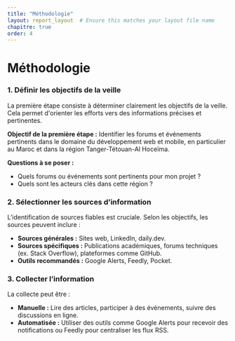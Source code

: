 ```yaml
---
title: "Méthodologie"
layout: report_layout  # Ensure this matches your layout file name
chapitre: true
order: 4
---
```


# Méthodologie


### 1. Définir les objectifs de la veille
La première étape consiste à déterminer clairement les objectifs de la veille. Cela permet d'orienter les efforts vers des informations précises et pertinentes.

**Objectif de la première étape :** Identifier les forums et événements pertinents dans le domaine du développement web et mobile, en particulier au Maroc et dans la région Tanger-Tétouan-Al Hoceïma.

**Questions à se poser :**
- Quels forums ou événements sont pertinents pour mon projet ?
- Quels sont les acteurs clés dans cette région ?

### 2. Sélectionner les sources d’information

L’identification de sources fiables est cruciale. Selon les objectifs, les sources peuvent inclure :

- **Sources générales  :** Sites web, LinkedIn, daily.dev.
- **Sources spécifiques :** Publications académiques, forums techniques (ex. Stack Overflow), plateformes comme GitHub.
- **Outils recommandés :** Google Alerts, Feedly, Pocket.

<!-- Feedly is the fastest way to research the topics and trends that matter to you. Solutions for cybersecurity teams, market intel teams, ... -->

<!-- Pocket's Top-Saved Stories of the Week: The science of sweater weather, contagious emotions, and how to answer awkward personal questions -->

<!-- Alerts ; Sources. Automatic. News. Blogs. Web. Video. Books. Discussions. Finance ; Language. Any Language. English. Afrikaans. Arabic. Armenian. Belarusian -->

### 3. Collecter l’information
La collecte peut être :
- **Manuelle :** Lire des articles, participer à des événements, suivre des discussions en ligne.
- **Automatisée :** Utiliser des outils comme Google Alerts pour recevoir des notifications ou Feedly pour centraliser les flux RSS.
